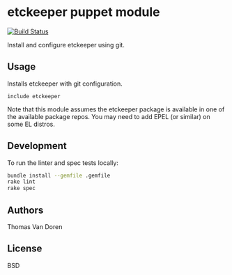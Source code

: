 etckeeper puppet module
=======================

[![Build Status](https://secure.travis-ci.org/thomasvandoren/puppet-etckeeper.png)](http://travis-ci.org/thomasvandoren/puppet-etckeeper)

Install and configure etckeeper using git.

Usage
-----
Installs etckeeper with git configuration.

```puppet
include etckeeper
```

Note that this module assumes the etckeeper package is available in
one of the available package repos. You may need to add EPEL (or
similar) on some EL distros.

Development
-----------

To run the linter and spec tests locally:

```bash
bundle install --gemfile .gemfile
rake lint
rake spec
```

Authors
-------
Thomas Van Doren

License
-------
BSD
